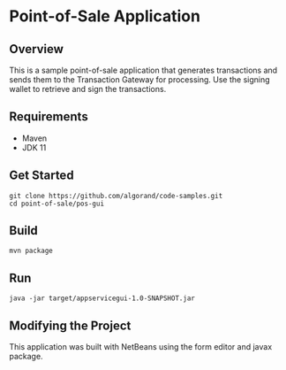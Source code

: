 # Point-of-Sale Application 

## Overview 
This is a sample point-of-sale application that generates transactions and sends them to the Transaction Gateway for processing. Use the signing wallet to retrieve and sign the transactions.


## Requirements
* Maven
* JDK 11

## Get Started
```
git clone https://github.com/algorand/code-samples.git
cd point-of-sale/pos-gui 
```

## Build 
```
mvn package
```

## Run 
```
java -jar target/appservicegui-1.0-SNAPSHOT.jar
```

## Modifying the Project
This application was built with NetBeans using the form editor and javax package. 